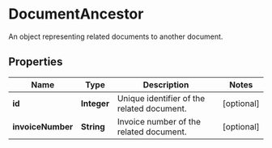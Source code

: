 

# DocumentAncestor

An object representing related documents to another document.

## Properties

| Name | Type | Description | Notes |
|------------ | ------------- | ------------- | -------------|
|**id** | **Integer** | Unique identifier of the related document. |  [optional] |
|**invoiceNumber** | **String** | Invoice number of the related document. |  [optional] |



